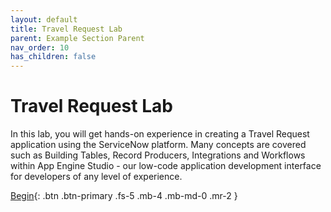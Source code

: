 ```yaml
---
layout: default
title: Travel Request Lab
parent: Example Section Parent
nav_order: 10
has_children: false
---
```


# Travel Request Lab

In this lab, you will get hands-on experience in creating a Travel Request application using the ServiceNow platform. Many concepts are covered such as Building Tables, Record Producers, Integrations and Workflows within App Engine Studio - our low-code application development interface for developers of any level of experience.

[Begin][TravelRequestLab]{: .btn .btn-primary .fs-5 .mb-4 .mb-md-0 .mr-2 }


[CreatorWorkflowsNow Repo]: https://github.com/CreatorWorkflowsNow/CreatorWorkflowsNow.github.io
[TravelRequestLab]: https://creatorworkflowsnow.github.io/travelrequest